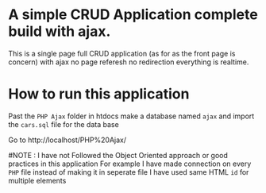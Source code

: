 # A simple CRUD Application complete build with ajax.
 This is a single page full CRUD application (as for as the front page is concern) with ajax 
 no page referesh no redirection everything is realtime.

# How to run this application
Past the `PHP Ajax` folder in htdocs
make a database named `ajax` and import the `cars.sql` file for the data base 

Go to http://localhost/PHP%20Ajax/

#NOTE :
I have not Followed the Object Oriented approach or good practices in this application
For example I have made connection on every `PHP` file instead of making it in seperate file
I have used same HTML `id` for multiple elements

 